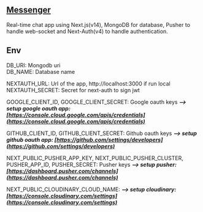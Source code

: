 ## [Messenger](https://bigbruhh-messenger.vercel.app/)  

Real-time chat app using Next.js(v14), MongoDB for database, Pusher to handle web-socket and Next-Auth(v4) to handle authentication.  

## Env  

DB_URI: Mongodb uri   
DB_NAME: Database name  

NEXTAUTH_URL: Url of the app, http://localhost:3000 if run local
NEXTAUTH_SECRET: Secret for next-auth to sign jwt  

GOOGLE_CLIENT_ID, GOOGLE_CLIENT_SECRET: Google oauth keys **_--> setup google oauth app: [https://console.cloud.google.com/apis/credentials](https://console.cloud.google.com/apis/credentials)_**  

GITHUB_CLIENT_ID, GITHUB_CLIENT_SECRET: Github oauth keys 
**_--> setup github oauth app: [https://github.com/settings/developers](https://github.com/settings/developers)_**  

NEXT_PUBLIC_PUSHER_APP_KEY, NEXT_PUBLIC_PUSHER_CLUSTER, PUSHER_APP_ID, PUSHER_SECRET: Pusher keys **_--> setup pusher: [https://dashboard.pusher.com/channels](https://dashboard.pusher.com/channels)_**  

NEXT_PUBLIC_CLOUDINARY_CLOUD_NAME: **_--> setup cloudinary: [https://console.cloudinary.com/settings](https://console.cloudinary.com/settings)_**  